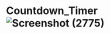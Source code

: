 # Countdown_Timer![Screenshot (2775)](https://github.com/yogita-github/Countdown_Timer/assets/103029645/a705fbbf-cac7-4943-9e8d-ea5a2aea8b82)
